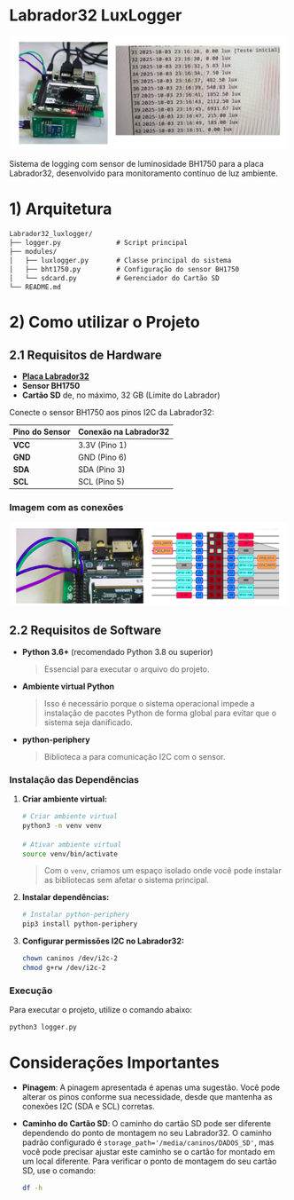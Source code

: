# Labrador32 LuxLogger

<p align="center">
    <img src="./docs/projeto.png" alt="projeto_img" width="500"/>
</p>


Sistema de logging com sensor de luminosidade BH1750 para a placa Labrador32, desenvolvido para monitoramento contínuo de luz ambiente.

# 1) Arquitetura

```
Labrador32_luxlogger/
├── logger.py              # Script principal
├── modules/
│   ├── luxlogger.py       # Classe principal do sistema
│   ├── bht1750.py         # Configuração do sensor BH1750
│   └── sdcard.py          # Gerenciador do Cartão SD
└── README.md
```

# 2) Como utilizar o Projeto

## 2.1 Requisitos de Hardware

- [**Placa Labrador32**](https://caninosloucos.org/en/labrador-32-en/)
- **Sensor BH1750** 
- **Cartão SD**  de, no máximo, 32 GB (Limite do Labrador)

Conecte o sensor BH1750 aos pinos I2C da Labrador32:

| Pino do Sensor | Conexão na Labrador32 |
|----------------|----------------------|
| **VCC**        | 3.3V  (Pino 1)               |
| **GND**        | GND  (Pino 6)                |
| **SDA**        | SDA (Pino 3)     |
| **SCL**        | SCL (Pino 5)       |

### Imagem com as conexões

<p align="center">
    <img src="./docs/conexoes.png" alt="conexoes" width="500"/>
</p>


## 2.2 Requisitos de Software

- **Python 3.6+** (recomendado Python 3.8 ou superior)
    > Essencial para executar o arquivo do projeto.
- **Ambiente virtual Python**
    > Isso é necessário porque o sistema operacional impede a instalação de pacotes Python de forma global para evitar que o sistema seja danificado.
- **python-periphery**
    > Biblioteca a para comunicação I2C com o sensor.

### Instalação das Dependências

1. **Criar ambiente virtual:**
    ```bash
    # Criar ambiente virtual
    python3 -m venv venv

    # Ativar ambiente virtual
    source venv/bin/activate
    ```
    > Com o `venv`, criamos um espaço isolado onde você pode instalar as bibliotecas sem afetar o sistema principal.

2. **Instalar dependências:**
    ```bash
    # Instalar python-periphery
    pip3 install python-periphery
    ```

3. **Configurar permissões I2C no Labrador32:**
    ```bash
    chown caninos /dev/i2c-2
    chmod g+rw /dev/i2c-2
    ```

### Execução
Para executar o projeto, utilize o comando abaixo:

```bash
python3 logger.py
```

# Considerações Importantes

- **Pinagem**: A pinagem apresentada é apenas uma sugestão. Você pode alterar os pinos conforme sua necessidade, desde que mantenha as conexões I2C (SDA e SCL) corretas.

- **Caminho do Cartão SD**: O caminho do cartão SD pode ser diferente dependendo do ponto de montagem no seu Labrador32. O caminho padrão configurado é `storage_path='/media/caninos/DADOS_SD'`, mas você pode precisar ajustar este caminho se o cartão for montado em um local diferente. Para verificar o ponto de montagem do seu cartão SD, use o comando:
  ```bash
  df -h
  ```